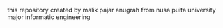 this repository created by malik pajar anugrah
from nusa puita university
major informatic engineering
